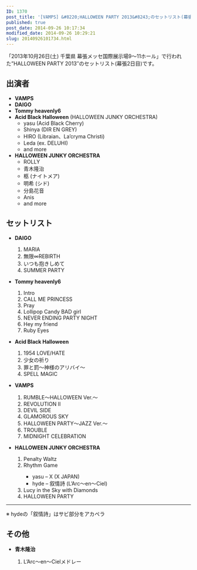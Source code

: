 ```yaml
---
ID: 1370
post_title: '[VAMPS] &#8220;HALLOWEEN PARTY 2013&#8243;のセットリスト(幕張2日目)'
published: true
post_date: 2014-09-26 10:17:34
modified_date: 2014-09-26 10:29:21
slug: 20140926101734.html
---
```

<p>「2013年10月26日(土) 千葉県 幕張メッセ国際展示場9～11ホール」で行われた&#8221;HALLOWEEN PARTY 2013&#8243;のセットリスト(幕張2日目)です。<br />
<!--more--></p>
<h2>出演者</h2>
<ul class="list-unstyled">
<li><b>VAMPS</b></li>
<li><b>DAIGO</b></li>
<li><b>Tommy heavenly6</b></li>
<li><b>Acid Black Halloween</b> (HALLOWEEN JUNKY ORCHESTRA)
<ul>
<li>yasu (Acid Black Cherry)
<li>Shinya (DIR EN GREY)
<li>HIRO (Libraian、La&#8217;cryma Christi)
<li>Leda (ex. DELUHI)
<li>and more
   </ul>
</li>
<li><b>HALLOWEEN JUNKY ORCHESTRA</b>
<ul>
<li>ROLLY
<li>青木隆治
<li>柩 (ナイトメア)
<li>明希 (シド)
<li>分島花音
<li>Anis
<li>and more
   </ul>
</li>
</ul>
<h2>セットリスト</h2>
<ul class="list-unstyled">
<li><b>DAIGO</b></li>
<ol>
<li>MARIA</li>
<li>無限∞REBIRTH</li>
<li>いつも抱きしめて</li>
<li>SUMMER PARTY</li>
</ol>
</ul>
<ul class="list-unstyled">
<li><b>Tommy heavenly6</b></li>
<ol>
<li>Intro
<li>CALL ME PRINCESS
<li>Pray
<li>Lollipop Candy BAD girl
<li>NEVER ENDING PARTY NIGHT
<li>Hey my friend
<li>Ruby Eyes
</ol>
</ul>
<ul class="list-unstyled">
<li><b>Acid Black Halloween</b></li>
<ol>
<li>1954 LOVE/HATE
<li>少女の祈り
<li>罪と罰～神様のアリバイ～
<li>SPELL MAGIC
</ol>
</ul>
<ul class="list-unstyled">
<li><b>VAMPS</b></li>
<ol>
<li>RUMBLE～HALLOWEEN Ver.～
<li>REVOLUTION II
<li>DEVIL SIDE
<li>GLAMOROUS SKY
<li>HALLOWEEN PARTY～JAZZ Ver.～
<li>TROUBLE
<li>MIDNIGHT CELEBRATION
</ol>
</ul>
<ul class="list-unstyled">
<li><b>HALLOWEEN JUNKY ORCHESTRA</b></li>
<ol>
<li>Penalty Waltz
<li>Rhythm Game</li>
<ul>
<li>yasu &#8211; X (X JAPAN)
<li>hyde &#8211; 叙情詩 (L&#8217;Arc〜en〜Ciel)
</ul>
</li>
<li>Lucy in the Sky with Diamonds
<li>HALLOWEEN PARTY
</ol>
</ul>
<hr>
<p>※ hydeの「叙情詩」はサビ部分をアカペラ</p>
<h2>その他</h2>
<ul class="list-unstyled">
<li><b>青木隆治</b></li>
<ol>
<li>L&#8217;Arc〜en〜Cielメドレー
</ol>
</ul>